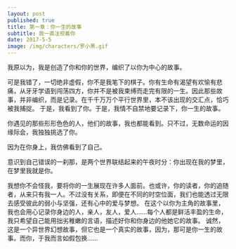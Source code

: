```yaml
---
layout: post
published: true
title: 第一章：你一生的故事
subtitle: 我一直注视着你
date: 2017-5-5
image: /img/characters/罗小黑.gif
---
```


我原以为，我是创造了你和你的世界，编织了以你为中心的故事。

可是我错了，一切绝非虚假，你不是我笔下的棋子。你有生命有渴望有欢愉有悲痛，从牙牙学语到闯荡四方，你并不是被我束缚而走完有限的一生。因此那些故事，并非编织，而是记录。在千千万万个平行世界里，本不该出现的交汇点，恰巧被我捕捉。
于是，我看到了你。于是，我情不自禁地要记录下，你一生的故事。

你遇见的那些形形色色的人，他们的故事，我也都能看到。只不过，无数命运的因缘际会，我独独挑选了你。

因为在你身上，我仿佛看到了自己。

意识到自己错误的一刹那，是两个世界联结起来的午夜时分：你出现在我的梦里，在梦里我就是你。

我想你不会怪我，要将你的一生展现在许多人面前。也或许，你的读者，你的追随者，从来只有我一人。不过没有关系，即便在不同的时空位面，我们也能透过无限去感受彼此的弱小与坚强，还有心中的爱与梦想。
在这个以你为主角的故事里，我也会用心记录你身边的人，亲人，友人，爱人……每个人都是鲜活丰盈的生命，我只希望自己能用拙劣稚嫩的言语，描述好你和你身边的他她它的故事。
诚然，这是一个异世界幻想故事，但它也是一个真实的故事，因为，那可是你一生的故事。而你，于我而言如假包换……
